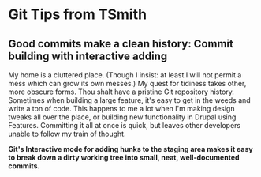 # Git Tips from TSmith

## Good commits make a clean history: Commit building with interactive adding

My home is a cluttered place. (Though I insist: at least I will not permit a
mess which can grow its own messes.) My quest for tidiness takes other, more
obscure forms. Thou shalt have a pristine Git repository history. Sometimes when
building a large feature, it's easy to get in the weeds and write a ton of code.
This happens to me a lot when I'm making design tweaks all over the place, or
building new functionality in Drupal using Features. Committing it all at once
is quick, but leaves other developers unable to follow my train of thought.

**Git's Interactive mode for adding hunks to the staging area makes it easy to
break down a dirty working tree into small, neat, well-documented commits.**